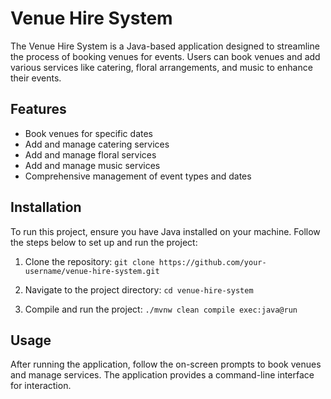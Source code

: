 # Venue Hire System
The Venue Hire System is a Java-based application designed to streamline the process of booking venues for events. Users can book venues and add various services like catering, floral arrangements, and music to enhance their events.

## Features

-   Book venues for specific dates
-   Add and manage catering services
-   Add and manage floral services
-   Add and manage music services
-   Comprehensive management of event types and dates

## Installation

To run this project, ensure you have Java installed on your machine. Follow the steps below to set up and run the project:

1.  Clone the repository:
`git clone https://github.com/your-username/venue-hire-system.git` 

2.  Navigate to the project directory:
`cd venue-hire-system` 

3.  Compile and run the project:
`./mvnw clean compile exec:java@run` 

## Usage

After running the application, follow the on-screen prompts to book venues and manage services. The application provides a command-line interface for interaction.
